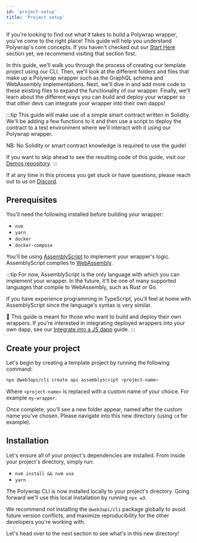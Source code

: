 ```yaml
---
id: 'project-setup'
title: 'Project setup'
---
```


If you're looking to find out what it takes to build a Polywrap wrapper, you've come to the right place! This guide will help you understand Polywrap's core concepts. If you haven't checked out our [Start Here](../../../getting-started/what-is-polywrap) section yet, we recommend visiting that section first.

In this guide, we'll walk you through the process of creating our template project using our CLI. Then, we'll look at the different folders and files that make up a Polywrap wrapper such as the GraphQL schema and WebAssembly implementations. Next, we'll dive in and add more code to these existing files to expand the functionality of our wrapper. Finally, we'll learn about the different ways you can build and deploy your wrapper so that other devs can integrate your wrapper into their own dapps!

:::tip
This guide will make use of a simple smart contract written in Solidity. We'll be adding a few functions to it and then use a script to deploy the contract to a test environment where we'll interact with it using our Polywrap wrapper.

NB: No Solidity or smart contract knowledge is required to use the guide!

If you want to skip ahead to see the resulting code of this guide, visit our [Demos repository](https://github.com/polywrap/demos/tree/main/simple-storage/wrapper-completed).
:::

If at any time in this process you get stuck or have questions, please reach out to us on [Discord](https://discord.com/invite/Z5m88a5qWu).

## **Prerequisites**

You'll need the following installed before building your wrapper:

- `nvm`
- `yarn`
- `docker`
- `docker-compose`

You'll be using [AssemblyScript](https://www.assemblyscript.org/) to implement your wrapper's logic. AssemblyScript compiles to [WebAssembly](https://webassembly.org/).

:::tip
For now, AssemblyScript is the only language with which you can implement your wrapper. In the future, it'll be one of many supported languages that compile to WebAssembly, such as Rust or Go.

If you have experience programming in TypeScript, you'll feel at home with AssemblyScript since the language's syntax is very similar.

👋 This guide is meant for those who want to build and deploy their own wrappers. If you're interested in integrating deployed wrappers into your own dapp, see our [Integrate into a JS dapp](../create-js-dapp/install-client) guide.
:::

## **Create your project**

Let's begin by creating a template project by running the following command:

```bash
npx @web3api/cli create api assemblyscript <project-name>
```

Where `<project-name>` is replaced with a custom name of your choice. For example `my-wrapper`.

Once complete, you'll see a new folder appear, named after the custom name you've chosen. Please navigate into this new directory (using `cd` for example).

## **Installation**

Let's ensure all of your project's dependencies are installed. From inside your project's directory, simply run:

- `nvm install && nvm use`
- `yarn`

The Polywrap CLI is now installed locally to your project's directory. Going forward we'll use this local installation by running `npx w3`.

We recommend not installing the `@web3api/cli` package globally to avoid future version conflicts, and maximize reproducibility for the other developers you're working with.

Let's head over to the next section to see what's in this new directory!

